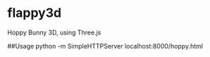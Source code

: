 flappy3d
============

Hoppy Bunny 3D, using Three.js

##Usage
    python -m SimpleHTTPServer
    localhost:8000/hoppy.html
